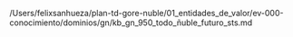 /Users/felixsanhueza/plan-td-gore-nuble/01_entidades_de_valor/ev-000-conocimiento/dominios/gn/kb_gn_950_todo_ñuble_futuro_sts.md